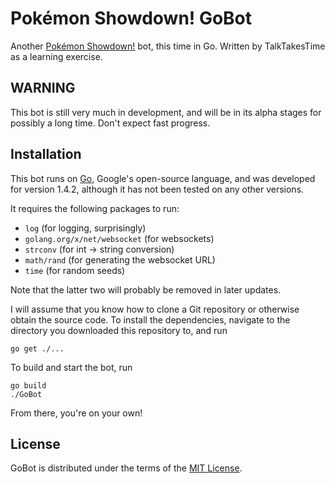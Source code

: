 Pokémon Showdown! GoBot
=======================

Another [Pokémon Showdown!][1] bot, this time in Go. Written by TalkTakesTime
as a learning exercise.

  [1]: https://play.pokemonshowdown.com/

WARNING
-------

This bot is still very much in development, and will be in its alpha stages
for possibly a long time. Don't expect fast progress.

Installation
------------

This bot runs on [Go][2], Google's open-source language, and was developed
for version 1.4.2, although it has not been tested on any other versions.

It requires the following packages to run:
 - `log` (for logging, surprisingly)
 - `golang.org/x/net/websocket` (for websockets)
 - `strconv` (for int -> string conversion)
 - `math/rand` (for generating the websocket URL)
 - `time` (for random seeds)

Note that the latter two will probably be removed in later updates.

I will assume that you know how to clone a Git repository or otherwise obtain
the source code. To install the dependencies, navigate to the directory
you downloaded this repository to, and run

    go get ./...

To build and start the bot, run

    go build
    ./GoBot

From there, you're on your own!

  [2]: http://golang.org/

License
-------

GoBot is distributed under the terms of the [MIT License][3].

 [3]: https://github.com/TalkTakesTime/GoBot/LICENSE
